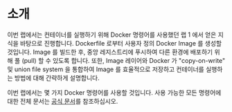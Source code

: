 # 소개

이번 랩에서는 컨테이너를 실행하기 위해 Docker 명령어를 사용했던 랩 1 에서 얻은 지식을 바탕으로 진행합니다. Dockerfile 로부터 사용자 정의 Docker Image 를 생성할 것입니다. Image 를 빌드한 후, 중앙 레지스트리에 푸시하여 다른 환경에 배포하기 위해 풀 (pull) 할 수 있도록 합니다. 또한, Image 레이어와 Docker 가 "copy-on-write" 및 union file system 을 통합하여 Image 를 효율적으로 저장하고 컨테이너를 실행하는 방법에 대해 간략하게 설명합니다.

이번 랩에서는 몇 가지 Docker 명령어를 사용할 것입니다. 사용 가능한 모든 명령어에 대한 전체 문서는 [공식 문서](https://docs.docker.com/)를 참조하십시오.
